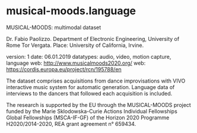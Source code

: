 # musical-moods.language

MUSICAL-MOODS: multimodal dataset

Dr. Fabio Paolizzo. Department of Electronic Engineering, University of Rome Tor Vergata.
Place: University of California, Irvine.

version: 1
date: 06.01.2019
datatypes: audio, video, motion capture, language
web: http://www.musicalmoods2020.org/
web: https://cordis.europa.eu/project/rcn/195788/en


The dataset comprises acquisitions from dance improvisations with VIVO interactive music system for automatic generation. Language data of interviews to the dancers that followed each acquisition is included.

The research is supported by the EU through the MUSICAL-MOODS project funded by the Marie Sklodowska-Curie Actions Individual Fellowships Global Fellowships (MSCA-IF-GF) of the Horizon 2020 Programme H2020/2014-2020, REA grant agreement n° 659434.
